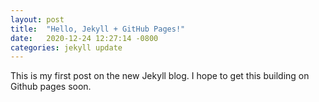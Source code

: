 ```yaml
---
layout: post
title:  "Hello, Jekyll + GitHub Pages!"
date:   2020-12-24 12:27:14 -0800
categories: jekyll update
---
```

This is my first post on the new Jekyll blog. I hope to get this building on Github pages soon.
